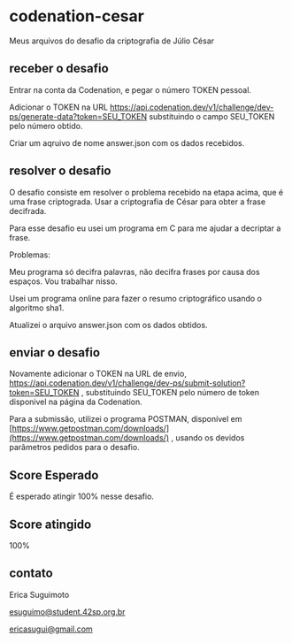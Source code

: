 # codenation-cesar
Meus arquivos do desafio da criptografia de Júlio César
## receber  o desafio
Entrar na conta da Codenation, e pegar o número TOKEN pessoal.

Adicionar o TOKEN na URL https://api.codenation.dev/v1/challenge/dev-ps/generate-data?token=SEU_TOKEN substituindo o campo SEU_TOKEN pelo número obtido.

Criar um aqruivo de nome answer.json com os dados recebidos.
## resolver o desafio
O desafio consiste em resolver o problema recebido na etapa acima, que é uma frase criptograda. Usar a criptografia de César para obter a frase decifrada.

Para esse desafio eu usei um programa em C para me ajudar a decriptar a frase.

Problemas:

Meu programa só decifra palavras, não decifra frases por causa dos espaços. Vou trabalhar nisso.

Usei um programa online para fazer o resumo criptográfico usando o algoritmo sha1.

Atualizei o arquivo answer.json com os dados obtidos.
## enviar o desafio
Novamente adicionar o TOKEN na URL de envio, https://api.codenation.dev/v1/challenge/dev-ps/submit-solution?token=SEU_TOKEN , substituindo SEU_TOKEN pelo número de token disponivel na página da Codenation.

Para a submissão, utilizei o programa POSTMAN, disponível em [https://www.getpostman.com/downloads/](https://www.getpostman.com/downloads/) , usando os devidos parâmetros pedidos para o desafio.
## Score Esperado
É esperado atingir 100% nesse desafio.
## Score atingido
100%
## contato
Erica Suguimoto

[esuguimo@student.42sp.org.br](mailto:esuguimo@student.42sp.org.br)

[ericasugui@gmail.com](mailto:ericasugui@gmail.com)

